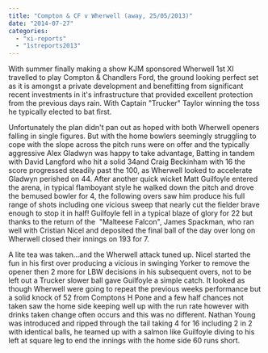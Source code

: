 ```yaml
---
title: "Compton & CF v Wherwell (away, 25/05/2013)"
date: "2014-07-27"
categories: 
  - "xi-reports"
  - "1streports2013"
---
```


With summer finally making a show KJM sponsored Wherwell 1st XI travelled to play Compton & Chandlers Ford, the ground looking perfect set as it is amongst a private development and benefitting from significant recent investments in it's infrastructure that provided excellent protection from the previous days rain. With Captain "Trucker" Taylor winning the toss he typically elected to bat first.

Unfortunately the plan didn't pan out as hoped with both Wherwell openers falling in single figures. But with the home bowlers seemingly struggling to cope with the slope across the pitch runs were on offer and the typically aggressive Alex Gladwyn was happy to take advantage, Batting in tandem with David Langford who hit a solid 34and Craig Beckinham with 16 the score progressed steadily past the 100, as Wherwell looked to accelerate Gladwyn perished on 44. After another quick wicket Matt Guilfoyle entered the arena, in typical flamboyant style he walked down the pitch and drove the bemused bowler for 4, the following overs saw him produce his full range of shots including one vicious sweep that nearly cut the fielder brave enough to stop it in half! Guilfoyle fell in a typical blaze of glory for 22 but thanks to the return of the  "Malteese Falcon", James Spackman, who ran well with Cristian Nicel and deposited the final ball of the day over long on Wherwell closed their innings on 193 for 7.

A lite tea was taken...and the Wherwell attack tuned up. Nicel started the fun in his first over producing a vicious in swinging Yorker to remove the opener then 2 more for LBW decisions in his subsequent overs, not to be left out a Trucker slower ball gave Guilfoyle a simple catch. It looked as though Wherwell were going to repeat the previous weeks performance but a solid knock of 52 from Comptons H Pone and a few half chances not taken saw the home side keeping well up with the run rate however with drinks taken change often occurs and this was no different. Nathan Young was introduced and ripped through the tail taking 4 for 16 including 2 in 2 with identical balls, he teamed up with a salmon like Guilfoyle diving to his left at square leg to end the innings with the home side 60 runs short.
